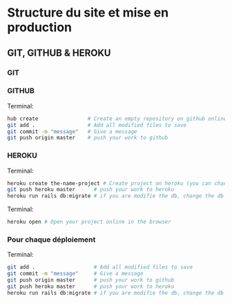 
# Structure du site et mise en production

## GIT, GITHUB & HEROKU

### GIT

### GITHUB
Terminal:
```bash
hub create                # Create an empty repository on github online with the same name
git add .                 # Add all modified files to save
git commit -m "message"   # Give a message
git push origin master    # push your work to github
```

### HEROKU
Terminal:
```bash
heroku create the-name-project # Create project on heroku (you can change the name project like "akinator-joz84")
git push heroku master      # push your work to heroku
heroku run rails db:migrate # if you are modifie the db, change the db on heroku
```

Terminal:
```bash
heroku open # Open your project online in the browser
```


### Pour chaque déploiement
Terminal:
```bash
git add .                   # Add all modified files to save
git commit -m "message"     # Give a message
git push origin master      # push your work to github
git push heroku master      # push your work to heroku
heroku run rails db:migrate # if you are modifie the db, change the db on heroku
```


